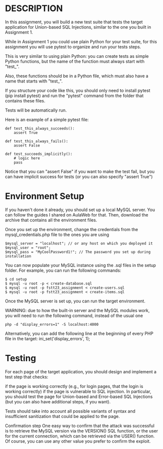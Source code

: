 # DESCRIPTION

In this assignment, you will build a new test suite that tests the target application for Union-based SQL Injections, similar to the one you built in Assignment 1.

While in Assignment 1 you could use plain Python for your test suite, for this assignment you will use pytest to organize and run your tests steps.

This is very similar to using plain Python: you can create tests as simple Python functions, but the name of the function must always start with "test_". 

Also, these functions should be in a Python file, which must also have a name that starts with "test_".

If you structure your code like this, you should only need to install pytest (pip install pytest) and run the "pytest" command from the folder that contains these files. 

Tests will be automatically run.

Here is an example of a simple pytest file:

    def test_this_always_succeeds():
        assert True

    def test_this_always_fails():
        assert False

    def test_succeeds_implicitly():
        # logic here
        pass

Notice that you can "assert False" if you want to make the test fail, but you can have implicit success for tests (or you can also specify "assert True")

# Environment Setup

If you haven't done it already, you should set up a local MySQL server.
You can follow the guides I shared on AulaWeb for that.
Then, download the archive that contains all the environment files.

Once you set up the environment, change the credentials from the mysql_credentials.php file to the ones you are using

    $mysql_server = "localhost"; // or any host on which you deployed it
    $mysql_user = "root";
    $mysql_pass = "MyCoolPassword1!"; // The password you set up during installation

You can now populate your MySQL instance using the .sql files in the setup folder. For example, you can run the following commands:

    $ cd setup
    $ mysql -u root -p < create-database.sql
    $ mysql -u root -p fstt23_assignment < create-users.sql
    $ mysql -u root -p fstt23_assignment < create-items.sql

Once the MySQL server is set up, you can run the target environment.

WARNING: due to how the built-in server and the MySQL modules work, you will need to run the following command, instead of the usual one

    php -d "display_errors=1" -S localhost:4000

Alternatively, you can add the following line at the beginning of every PHP file in the target:
    ini_set('display_errors', 1); 
    
# Testing

For each page of the target application, you should design and implement a test step that checks:

if the page is working correctly (e.g., for login pages, that the login is working correctly)
if the page is vulnerable to SQL injection.
In particular, you should test the page for Union-based and Error-based SQL Injections (but you can also have additional steps, if you want).

Tests should take into account all possible variants of syntax and insufficient sanitization that could be applied to the page.


Confirmation step
One easy way to confirm that the attack was successful is to retrieve the MySQL version via the VERSION() SQL function, or the user for the current connection, which can be retrieved via the USER() function. Of course, you can use any other value you prefer to confirm the exploit.